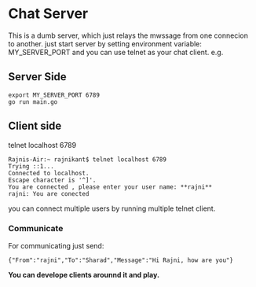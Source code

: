 # Chat Server
This is a dumb server, which just relays the mwssage from one connecion to another.
just start server by setting environment variable: MY_SERVER_PORT
and you can use telnet as your chat client.
e.g.
## Server Side
```
export MY_SERVER_PORT 6789
go run main.go
```

## Client side
telnet localhost 6789
```
Rajnis-Air:~ rajnikant$ telnet localhost 6789
Trying ::1...
Connected to localhost.
Escape character is '^]'.
You are connected , please enter your user name: **rajni**
rajni: You are conected
```
you can connect multiple users by running multiple telnet client.

### Communicate
For communicating just send:
```
{"From":"rajni","To":"Sharad","Message":"Hi Rajni, how are you"}
```
**You can develope clients arounnd it and play.**

